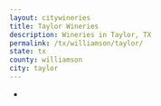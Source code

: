 ```yaml
---
layout: citywineries
title: Taylor Wineries
description: Wineries in Taylor, TX
permalink: /tx/williamson/taylor/
state: tx
county: williamson
city: taylor
---
```

-
